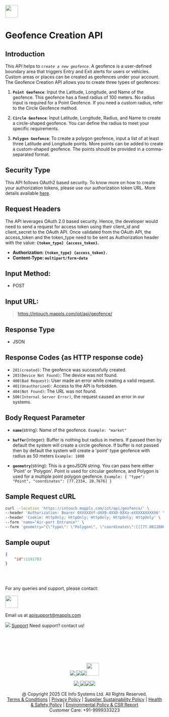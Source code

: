 
[<img src="https://about.mappls.com/about/images/MAPPLS-MapmyIndia-logo.png" height="40"/> </p>](https://about.mappls.com/api/)

# Geofence Creation API

## **Introduction**

This API helps to *`create a new geofence`*. A geofence is a user-defined boundary area that triggers Entry and Exit alerts for users or vehicles. Custom areas or places can be created as geofences under your account. The Geofence Creation API allows you to create three types of geofences:

1. **`Point Geofence`**: Input the Latitude, Longitude, and Name of the geofence. This geofence has a fixed radius of 100 meters. No radius input is required for a Point Geofence. If you need a custom radius, refer to the Circle Geofence method.

2. **`Circle Geofence`**: Input Latitude, Longitude, Radius, and Name to create a circle-shaped geofence. You can define the radius to meet your specific requirements.

3. **`Polygon Geofence`**: To create a polygon geofence, input a list of at least three Latitude and Longitude points. More points can be added to create a custom-shaped geofence. The points should be provided in a comma-separated format.

## **Security Type**
This API follows OAuth2 based security. To know more on how to create your authorization tokens, please use our authorization token URL. More details available [here](https://github.com/mappls-api/mappls-rest-apis/tree/main/mappls-token-generation-api).

## **Request Headers**

The API leverages OAuth 2.0 based security. Hence, the developer would need to send a request for access token using their client_id and client_secret to the OAuth API. Once validated from the OAuth API, the access_token and the token_type need to be sent as Authorization header with the value: **`{token_type} {access_token}`.**

- **Authorization: `{token_type} {access_token}.`**
- **Content-Type: `multipart/form-data`**


## **Input Method:**
- POST

## **Input URL:**
> https://intouch.mappls.com/iot/api/geofence/

## **Response Type**
- JSON

## **Response Codes {as HTTP response code}**

- `201(created)`: The geofence was successfully created.
- `203(Device Not Found)`: The device was not found.
- `400(Bad Request)`: User made an error while creating a valid request.
- `401(Unauthorized)`: Access to the API is forbidden.
- `404(Not Found)`: The URL was not found.
- `500(Internal Server Error)`, the request caused an error in our systems.

## **Body Request Parameter**

- **`name`**(string): Name of the geofence. `Example: "market"`
- **`buffer`**(integer): Buffer is nothing but radius in meters. If passed then by default the system will create a circle geofence. If buffer is not passed then by default the system will create a 'point' type geofence with radius as 50 meters `Example: 1000`

- **`geometry`**(string): This is a geoJSON string. You can pass here either 'Point' or 'Polygon'. Point is used for circular geofence, and Polygon is used for a multiple point polygon geofence. `Example:
{ "type": "Point", "coordinates": [77.2334, 28.7676] }`

## **Sample Request cURL**

```bash
curl --location 'https://intouch.mappls.com/iot/api/geofence/' \
--header 'Authorization: Bearer 0XXXXXXf-dXX0-4XX0-8XXa-eXXXXXXXXXX6' \
--header 'Cookie: HttpOnly; HttpOnly; HttpOnly; HttpOnly; HttpOnly' \
--form 'name="Air-port Entrance"' \
--form 'geometry="{\"type\": \"Polygon\", \"coordinates\":[[[77.08128001958539,28.568242691456405],[77.08128001958539,28.539969794077948],[77.11440689368595,28.539969794077948],[77.11440689368595,28.568242691456405],[77.08128001958539,28.568242691456405]]]}"'
```

## **Sample ouput**

```json
{
    "id":1191703
}
```


<br></br>

For any queries and support, please contact: 

[<img src="https://about.mappls.com/images/mappls-logo.svg" height="40"/> </p>](https://about.mappls.com/api/)
Email us at [apisupport@mappls.com](mailto:apisupport@mappls.com)


![](https://www.mapmyindia.com/api/img/icons/support.png)
[Support](https://about.mappls.com/contact/)
Need support? contact us!

<br></br>


<br></br>

[<p align="center"> <img src="https://www.mapmyindia.com/api/img/icons/stack-overflow.png"/> ](https://stackoverflow.com/questions/tagged/mappls-api)[![](https://www.mapmyindia.com/api/img/icons/blog.png)](https://about.mappls.com/blog/)[![](https://www.mapmyindia.com/api/img/icons/gethub.png)](https://github.com/Mappls-api)[<img src="https://mmi-api-team.s3.ap-south-1.amazonaws.com/API-Team/npm-logo.one-third%5B1%5D.png" height="40"/> </p>](https://www.npmjs.com/org/mapmyindia) 



[<p align="center"> <img src="https://www.mapmyindia.com/june-newsletter/icon4.png"/> ](https://www.facebook.com/Mapplsofficial)[![](https://www.mapmyindia.com/june-newsletter/icon2.png)](https://twitter.com/mappls)[![](https://www.mapmyindia.com/newsletter/2017/aug/llinkedin.png)](https://www.linkedin.com/company/mappls/)[![](https://www.mapmyindia.com/june-newsletter/icon3.png)](https://www.youtube.com/channel/UCAWvWsh-dZLLeUU7_J9HiOA)




<div align="center">@ Copyright 2025 CE Info Systems Ltd. All Rights Reserved.</div>

<div align="center"> <a href="https://about.mappls.com/api/terms-&-conditions">Terms & Conditions</a> | <a href="https://about.mappls.com/about/privacy-policy">Privacy Policy</a> | <a href="https://about.mappls.com/pdf/mapmyIndia-sustainability-policy-healt-labour-rules-supplir-sustainability.pdf">Supplier Sustainability Policy</a> | <a href="https://about.mappls.com/pdf/Health-Safety-Management.pdf">Health & Safety Policy</a> | <a href="https://about.mappls.com/pdf/Environment-Sustainability-Policy-CSR-Report.pdf">Environmental Policy & CSR Report</a>

<div align="center">Customer Care: +91-9999333223</div>

